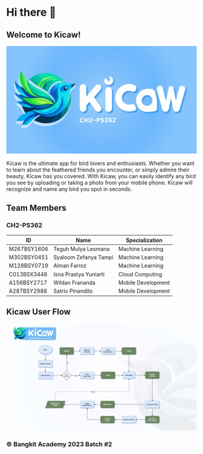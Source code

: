 # Hi there 👋
## Welcome to Kicaw!

![Kicaw](https://github.com/kicaw-app/.github/blob/71a84d4ae734782f7ac2d25b514903e4e5e46901/assets/Kicaw%20(1).jpg)


Kicaw is the ultimate app for bird lovers and enthusiasts. Whether you want to learn about the feathered friends you encounter, or simply admire their beauty, Kicaw has you covered. With Kicaw, you can easily identify any bird you see by uploading or taking a photo from your mobile phone. Kicaw will recognize and name any bird you spot in seconds.

## Team Members

### CH2-PS362

| ID          | Name                            | Specialization     |
| ----------- | ------------------------------- | ------------------ |
| M267BSY1606 | Teguh Mulya Lesmana             | Machine Learning   |
| M302BSY0451 | Syaloom Zefanya Tampi           | Machine Learning   |
| M128BSY0719 | Alman Farroz                    | Machine Learning   |
| C013BSX3448 | Isna Prastya Yuniarti           | Cloud Computing    |
| A156BSY2717 | Wildan Frananda                 | Mobile Development |
| A287BSY2988 | Satrio Pinandito                | Mobile Development |

## Kicaw User Flow

![Kicaw User Flow](https://github.com/kicaw-app/.github/blob/15115cfa911a9759721e6ab05e3366fcf3cacf60/assets/Kicaw%20(3).jpg)

### &copy; Bangkit Academy 2023 Batch #2
